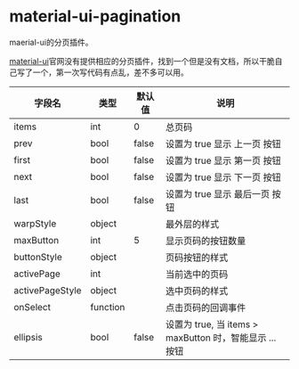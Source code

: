 # material-ui-pagination
 
maerial-ui的分页插件。

[material-ui](http://www.material-ui.com/)官网没有提供相应的分页插件，找到一个但是没有文档，所以干脆自己写了一个，第一次写代码有点乱，差不多可以用。

|字段名|类型|默认值|说明|
|-------|-----|------|-----------|
|items|int|0|总页码|
|prev|bool|false|设置为 true 显示 上一页 按钮|
|  first  |bool|false|设置为 true 显示 第一页 按钮|
|  next  |bool|false|设置为 true 显示 下一页 按钮|
|  last  |bool|false|设置为 true 显示 最后一页 按钮|
| warpStyle | object |  | 最外层的样式 |
| maxButton | int | 5 | 显示页码的按钮数量 |
| buttonStyle | object |  | 页码按钮的样式 |
| activePage | int |  | 当前选中的页码 |
| activePageStyle | object |  | 选中页码的样式 |
| onSelect | function |  | 点击页码的回调事件 |
| ellipsis | bool | false | 设置为 true, 当 items > maxButton 时，智能显示 ... 按钮 |